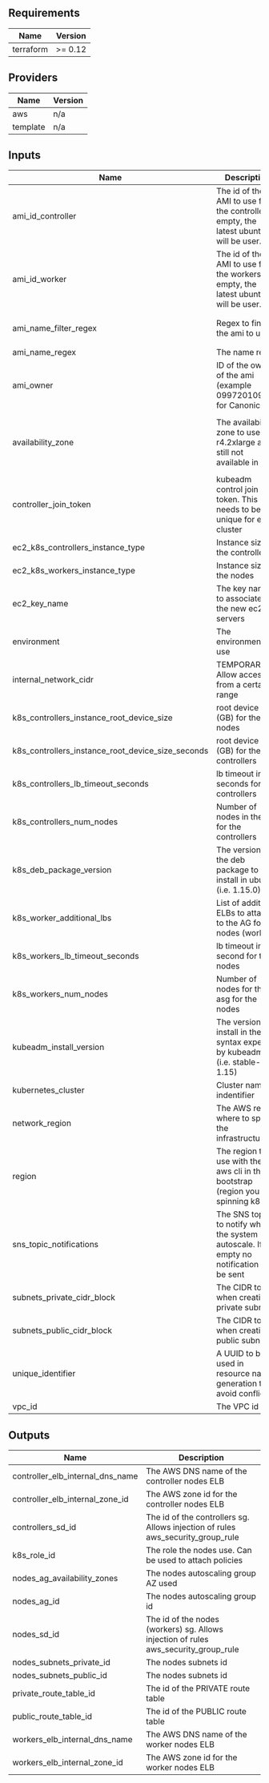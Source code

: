 ## Requirements

| Name | Version |
|------|---------|
| terraform | >= 0.12 |

## Providers

| Name | Version |
|------|---------|
| aws | n/a |
| template | n/a |

## Inputs

| Name | Description | Type | Default | Required |
|------|-------------|------|---------|:--------:|
| ami\_id\_controller | The id of the AMI to use for the controller. If empty, the latest ubuntu will be user. | `string` | `""` | no |
| ami\_id\_worker | The id of the AMI to use for the workers. If empty, the latest ubuntu will be user. | `string` | `""` | no |
| ami\_name\_filter\_regex | Regex to find the ami to use | `string` | `"ubuntu/images/hvm-ssd/ubuntu-focal-20.04-amd64-server-*"` | no |
| ami\_name\_regex | The name regex | `string` | `"^.*"` | no |
| ami\_owner | ID of the owner of the ami (example 099720109477 for Canonical) | `string` | `"099720109477"` | no |
| availability\_zone | The availability zone to use. r4.2xlarge are still not available in C | `list(string)` | <pre>[<br>  "eu-west-1a",<br>  "eu-west-1b",<br>  "eu-west-1c"<br>]</pre> | no |
| controller\_join\_token | kubeadm control join token. This needs to be unique for each cluster | `string` | n/a | yes |
| ec2\_k8s\_controllers\_instance\_type | Instance size for the controllers | `string` | n/a | yes |
| ec2\_k8s\_workers\_instance\_type | Instance size for the nodes | `string` | n/a | yes |
| ec2\_key\_name | The key name to associate to the new ec2 servers | `string` | n/a | yes |
| environment | The environment to use | `string` | n/a | yes |
| internal\_network\_cidr | TEMPORARY: Allow access from a certain ip range | `string` | n/a | yes |
| k8s\_controllers\_instance\_root\_device\_size | root device size (GB) for the nodes | `string` | `"40"` | no |
| k8s\_controllers\_instance\_root\_device\_size\_seconds | root device size (GB) for the controllers | `string` | `"40"` | no |
| k8s\_controllers\_lb\_timeout\_seconds | lb timeout in seconds for the controllers | `string` | `"60"` | no |
| k8s\_controllers\_num\_nodes | Number of nodes in the asg for the controllers | `string` | n/a | yes |
| k8s\_deb\_package\_version | The version of the deb package to install in ubuntu (i.e. 1.15.0) | `string` | `"1.15.0"` | no |
| k8s\_worker\_additional\_lbs | List of additional ELBs to attach to the AG for nodes (workers) | `list(string)` | `[]` | no |
| k8s\_workers\_lb\_timeout\_seconds | lb timeout in second for the nodes | `string` | `"60"` | no |
| k8s\_workers\_num\_nodes | Number of nodes for the asg for the nodes | `string` | n/a | yes |
| kubeadm\_install\_version | The version to install in the syntax expected by kubeadm (i.e. stable-1.15) | `string` | `"stable-1.15"` | no |
| kubernetes\_cluster | Cluster name indentifier | `string` | n/a | yes |
| network\_region | The AWS region where to spin the infrastructure | `string` | n/a | yes |
| region | The region to use with the aws cli in the bootstrap (region you are spinning k8s in) | `string` | `"us-east-1"` | no |
| sns\_topic\_notifications | The SNS topic to notify when the system autoscale. If empty no notification will be sent | `string` | `""` | no |
| subnets\_private\_cidr\_block | The CIDR to use when creating private subnets | `list(string)` | n/a | yes |
| subnets\_public\_cidr\_block | The CIDR to use when creating public subnets | `list(string)` | n/a | yes |
| unique\_identifier | A UUID to be used in resource names generation to avoid conflicts | `string` | n/a | yes |
| vpc\_id | The VPC id | `string` | n/a | yes |

## Outputs

| Name | Description |
|------|-------------|
| controller\_elb\_internal\_dns\_name | The AWS DNS name of the controller nodes ELB |
| controller\_elb\_internal\_zone\_id | The AWS zone id for the controller nodes ELB |
| controllers\_sd\_id | The id of the controllers sg. Allows injection of rules aws\_security\_group\_rule |
| k8s\_role\_id | The role the nodes use. Can be used to attach policies |
| nodes\_ag\_availability\_zones | The nodes autoscaling group AZ used |
| nodes\_ag\_id | The nodes autoscaling group id |
| nodes\_sd\_id | The id of the nodes (workers) sg. Allows injection of rules aws\_security\_group\_rule |
| nodes\_subnets\_private\_id | The nodes subnets id |
| nodes\_subnets\_public\_id | The nodes subnets id |
| private\_route\_table\_id | The id of the PRIVATE route table |
| public\_route\_table\_id | The id of the PUBLIC route table |
| workers\_elb\_internal\_dns\_name | The AWS DNS name of the worker nodes ELB |
| workers\_elb\_internal\_zone\_id | The AWS zone id for the worker nodes ELB |

